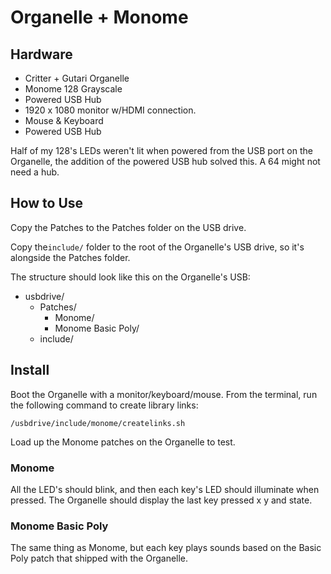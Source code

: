 # Organelle + Monome

## Hardware

  - Critter + Gutari Organelle
  - Monome 128 Grayscale
  - Powered USB Hub
  - 1920 x 1080 monitor w/HDMI connection.
  - Mouse & Keyboard
  - Powered USB Hub

Half of my 128's LEDs weren't lit when powered from the USB port on the Organelle, the addition of the powered USB hub solved this. A 64 might not need a hub.

## How to Use

Copy the Patches to the Patches folder on the USB drive.

Copy the`include/` folder to the root of the Organelle's USB drive, so it's alongside the Patches folder.

The structure should look like this on the Organelle's USB:

- usbdrive/
  - Patches/
    - Monome/
    - Monome Basic Poly/
  - include/

## Install

Boot the Organelle with a monitor/keyboard/mouse. From the terminal, run the following command to create library links:

    /usbdrive/include/monome/createlinks.sh

Load up the Monome patches on the Organelle to test.

### Monome

All the LED's should blink, and then each key's LED should illuminate when pressed. The Organelle should display the last key pressed x y and state.

### Monome Basic Poly

The same thing as Monome, but each key plays sounds based on the Basic Poly patch that shipped with the Organelle.
